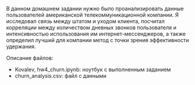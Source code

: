В данном домашнем задании нужно было проанализировать данные пользователей американской телекоммуникационной компании. Я исследовал связь между штатом и уходом клиента, посчитал корреляции между количеством дневных звонков пользователя и интенсивностью использования им интернет-мессенджеров, а также определил лучший для компании метод с точки зрения эффективности удержания.

Описание файлов:

- Kovalev, hw4_churn.ipynb: ноутбук с выполненным заданием
- churn_analysis.csv: файл с данными
